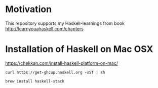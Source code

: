 # Motivation

This repository supports my Haskell-learnings from book http://learnyouahaskell.com/chapters

# Installation of Haskell on Mac OSX

https://chekkan.com/install-haskell-platform-on-mac/

```curl https://get-ghcup.haskell.org -sSf | sh```

```brew install haskell-stack```
